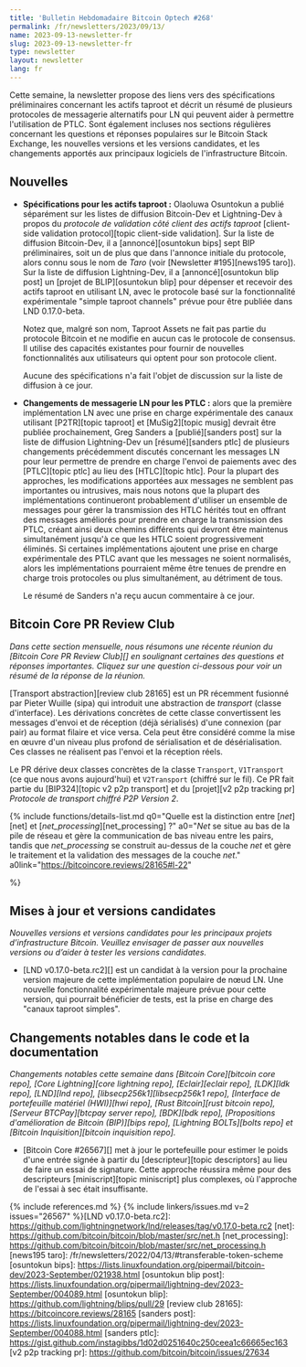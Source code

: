 ```yaml
---
title: 'Bulletin Hebdomadaire Bitcoin Optech #268'
permalink: /fr/newsletters/2023/09/13/
name: 2023-09-13-newsletter-fr
slug: 2023-09-13-newsletter-fr
type: newsletter
layout: newsletter
lang: fr
---
```

Cette semaine, la newsletter propose des liens vers des spécifications
préliminaires concernant les actifs taproot et décrit un résumé de
plusieurs protocoles de messagerie alternatifs pour LN qui peuvent
aider à permettre l'utilisation de PTLC. Sont également incluses nos sections régulières concernant les questions et
réponses populaires sur le Bitcoin Stack Exchange, les nouvelles versions et
les versions candidates, et les changements apportés aux principaux logiciels
de l'infrastructure Bitcoin.

## Nouvelles

- **Spécifications pour les actifs taproot :** Olaoluwa Osuntokun a
  publié séparément sur les listes de diffusion Bitcoin-Dev et
  Lightning-Dev à propos du _protocole de validation côté client des
  actifs taproot_ [client-side validation protocol][topic client-side
  validation]. Sur la liste de diffusion Bitcoin-Dev, il a
  [annoncé][osuntokun bips] sept BIP préliminaires, soit un de plus
  que dans l'annonce initiale du protocole, alors connu sous le nom de
  _Taro_ (voir [Newsletter #195][news195 taro]). Sur la liste de
  diffusion Lightning-Dev, il a [annoncé][osuntokun blip post] un
  [projet de BLIP][osuntokun blip] pour dépenser et recevoir des actifs
  taproot en utilisant LN, avec le protocole basé sur la fonctionnalité
  expérimentale "simple taproot channels" prévue pour être publiée dans
  LND 0.17.0-beta.

    Notez que, malgré son nom, Taproot Assets ne fait pas partie du
    protocole Bitcoin et ne modifie en aucun cas le protocole de
    consensus. Il utilise des capacités existantes pour fournir de
    nouvelles fonctionnalités aux utilisateurs qui optent pour son
    protocole client.

    Aucune des spécifications n'a fait l'objet de discussion sur la
    liste de diffusion à ce jour.

- **Changements de messagerie LN pour les PTLC :** alors que la
  première implémentation LN avec une prise en charge expérimentale des
  canaux utilisant [P2TR][topic taproot] et [MuSig2][topic musig] devrait
  être publiée prochainement, Greg Sanders a [publié][sanders post] sur
  la liste de diffusion Lightning-Dev un [résumé][sanders ptlc] de
  plusieurs changements précédemment discutés concernant les messages LN
  pour leur permettre de prendre en charge l'envoi de paiements avec des
  [PTLC][topic ptlc] au lieu des [HTLC][topic htlc]. Pour la plupart
  des approches, les modifications apportées aux messages ne semblent
  pas importantes ou intrusives, mais nous notons que la plupart des
  implémentations continueront probablement d'utiliser un ensemble de
  messages pour gérer la transmission des HTLC hérités tout en offrant
  des messages améliorés pour prendre en charge la transmission des PTLC,
  créant ainsi deux chemins différents qui devront être maintenus
  simultanément jusqu'à ce que les HTLC soient progressivement
  éliminés. Si certaines implémentations ajoutent une prise en charge
  expérimentale des PTLC avant que les messages ne soient normalisés,
  alors les implémentations pourraient même être tenues de prendre en
  charge trois protocoles ou plus simultanément, au détriment de tous.

    Le résumé de Sanders n'a reçu aucun commentaire à ce jour.

## Bitcoin Core PR Review Club

*Dans cette section mensuelle, nous résumons une récente réunion du
[Bitcoin Core PR Review Club][] en soulignant certaines des questions
et réponses importantes. Cliquez sur une question ci-dessous pour voir
un résumé de la réponse de la réunion.*

[Transport abstraction][review club 28165] est un PR récemment fusionné par Pieter Wuille (sipa) qui introduit une abstraction de
_transport_ (classe d'interface). Les dérivations concrètes de cette classe convertissent les messages d'envoi et de réception (déjà
sérialisés) d'une connexion (par pair) au format filaire et vice versa. Cela peut être considéré comme la mise en œuvre d'un niveau plus
profond de sérialisation et de désérialisation. Ces classes ne réalisent pas l'envoi et la réception réels.

Le PR dérive deux classes concrètes de la classe `Transport`, `V1Transport` (ce que nous avons aujourd'hui) et `V2Transport` (chiffré sur
le fil). Ce PR fait partie du [BIP324][topic v2 p2p transport] et du [projet][v2 p2p tracking pr] _Protocole de transport chiffré P2P
Version 2_.

{% include functions/details-list.md
  q0="Quelle est la distinction entre [*net*][net] et [*net_processing*][net_processing] ?"
  a0="*Net* se situe au bas de la pile de réseau et gère
       la communication de bas niveau entre les pairs, tandis que *net_processing*
       se construit au-dessus de la couche *net* et gère le traitement
       et la validation des messages de la couche *net*."
  a0link="https://bitcoincore.reviews/28165#l-22"

%}

## Mises à jour et versions candidates

*Nouvelles versions et versions candidates pour les principaux projets d’infrastructure Bitcoin.
 Veuillez envisager de passer aux nouvelles versions ou d’aider à tester les versions candidates.*

- [LND v0.17.0-beta.rc2][] est un candidat à la version pour la prochaine version majeure
  de cette implémentation populaire de nœud LN. Une nouvelle fonctionnalité expérimentale majeure
  prévue pour cette version, qui pourrait bénéficier de tests, est la prise en charge des "canaux taproot simples".

## Changements notables dans le code et la documentation

*Changements notables cette semaine dans [Bitcoin Core][bitcoin core repo], [Core
Lightning][core lightning repo], [Eclair][eclair repo], [LDK][ldk repo],
[LND][lnd repo], [libsecp256k1][libsecp256k1 repo], [Interface de portefeuille matériel (HWI)][hwi repo],
[Rust Bitcoin][rust bitcoin repo], [Serveur BTCPay][btcpay server repo], [BDK][bdk repo],
[Propositions d'amélioration de Bitcoin (BIP)][bips repo], [Lightning BOLTs][bolts repo] et
[Bitcoin Inquisition][bitcoin inquisition repo].*

- [Bitcoin Core #26567][] met à jour le portefeuille pour estimer le poids d'une
  entrée signée à partir du [descripteur][topic descriptors] au lieu de faire un essai de signature.
  Cette approche réussira même pour des descripteurs [miniscript][topic miniscript] plus complexes,
  où l'approche de l'essai à sec était insuffisante.

{% include references.md %}
{% include linkers/issues.md v=2 issues="26567" %}[LND v0.17.0-beta.rc2]: https://github.com/lightningnetwork/lnd/releases/tag/v0.17.0-beta.rc2
[net]: https://github.com/bitcoin/bitcoin/blob/master/src/net.h
[net_processing]: https://github.com/bitcoin/bitcoin/blob/master/src/net_processing.h
[news195 taro]: /fr/newsletters/2022/04/13/#transferable-token-scheme
[osuntokun bips]: https://lists.linuxfoundation.org/pipermail/bitcoin-dev/2023-September/021938.html
[osuntokun blip post]: https://lists.linuxfoundation.org/pipermail/lightning-dev/2023-September/004089.html
[osuntokun blip]: https://github.com/lightning/blips/pull/29
[review club 28165]: https://bitcoincore.reviews/28165
[sanders post]: https://lists.linuxfoundation.org/pipermail/lightning-dev/2023-September/004088.html
[sanders ptlc]: https://gist.github.com/instagibbs/1d02d0251640c250ceea1c66665ec163
[v2 p2p tracking pr]: https://github.com/bitcoin/bitcoin/issues/27634